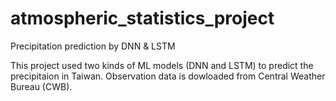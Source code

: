 # atmospheric_statistics_project
Precipitation prediction by DNN &amp; LSTM

This project used two kinds of ML models (DNN and LSTM) to predict the precipitaion in Taiwan. Observation data is dowloaded from Central Weather Bureau (CWB).  
